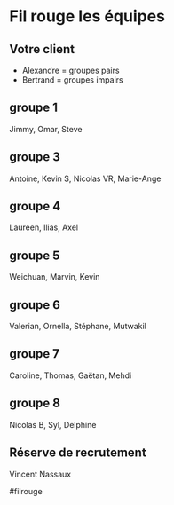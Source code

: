 # Fil rouge les équipes
## Votre client
- Alexandre = groupes pairs
- Bertrand = groupes impairs

## groupe 1
Jimmy, Omar, Steve

## groupe 3
Antoine, Kevin S, Nicolas VR, Marie-Ange

## groupe 4
Laureen, Ilias, Axel

## groupe 5
Weichuan, Marvin, Kevin

## groupe 6
Valerian, Ornella, Stéphane,  Mutwakil 

## groupe 7
Caroline, Thomas, Gaëtan, Mehdi
 
## groupe 8
Nicolas B, Syl, Delphine

## Réserve de recrutement
Vincent Nassaux 

#filrouge
